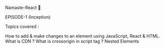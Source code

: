 Namaste-React 🚀

EPISODE-1 (Inception)

Topics covered :

How to add & make changes to an element using JavaScript, React & HTML.
What is CDN ?
What is crossorigin in script tag ?
Nested Elements
